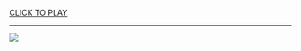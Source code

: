 
<a href="https://premium76.site?title=hunger_games_ballad_of_songbirds_and_snakes_soundtrack&ref=12M">CLICK TO PLAY</a></h3>
<hr>

<a href="https://premium76.site?title=hunger_games_ballad_of_songbirds_and_snakes_soundtrack&ref=12M"><img src="https://clearcache.store/games.png"></a>



